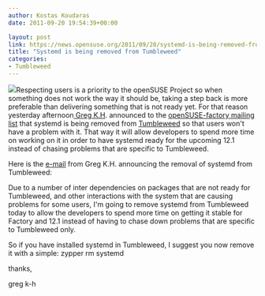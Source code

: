 ```yaml
---
author: Kostas Koudaras
date: 2011-09-20 19:54:39+00:00

layout: post
link: https://news.opensuse.org/2011/09/20/systemd-is-being-removed-from-tumbleweed/
title: "Systemd is being removed from Tumbleweed"
categories:
- Tumbleweed
---
```



![](http://linux.ioda.net/openSUSE/git/art/00assets/logo/tumbleweed/tumbleweed4.svg)Respecting users is a priority to the openSUSE Project so when something does not work the way it should be, taking a step back is more preferable than delivering something that is not ready yet. For that reason yesterday afternoon[ Greg K.H](http://www.kroah.com/). announced to the [openSUSE-factory mailing list](http://lists.opensuse.org/opensuse-factory/) that systemd is being removed from [Tumbleweed](http://en.opensuse.org/Portal:Tumbleweed) so that users won't have a problem with it. That way it will allow developers to spend more time on working on it in order to have systemd ready for the upcoming 12.1 instead of chasing problems that are specific to Tumbleweed.


Here is the [e-mail](http://lists.opensuse.org/opensuse-factory/2011-09/msg00877.html) from Greg K.H. announcing the removal of systemd from Tumbleweed:

Due to a number of inter dependencies on packages that are not ready for
Tumbleweed, and other interactions with the system that are causing
problems for some users, I'm going to remove systemd from Tumbleweed
today to allow the developers to spend more time on getting it stable
for Factory and 12.1 instead of having to chase down problems that are
specific to Tumbleweed only.

So if you have installed systemd in Tumbleweed, I suggest you now remove
it with a simple:
zypper rm systemd

thanks,

greg k-h		
